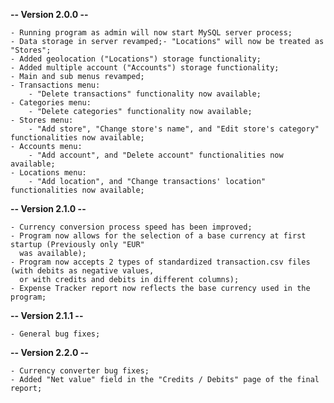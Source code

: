 **-- Version 2.0.0 --**

    - Running program as admin will now start MySQL server process;  
    - Data storage in server revamped;- "Locations" will now be treated as "Stores";  
    - Added geolocation ("Locations") storage functionality;  
    - Added multiple account ("Accounts") storage functionality;  
    - Main and sub menus revamped;  
    - Transactions menu:  
        - "Delete transactions" functionality now available;  
    - Categories menu:  
        - "Delete categories" functionality now available;  
    - Stores menu:  
        - "Add store", "Change store's name", and "Edit store's category" functionalities now available;  
    - Accounts menu:  
        - "Add account", and "Delete account" functionalities now available;  
    - Locations menu:  
        - "Add location", and "Change transactions' location" functionalities now available;

**-- Version 2.1.0 --**

    - Currency conversion process speed has been improved;
    - Program now allows for the selection of a base currency at first startup (Previously only "EUR"
      was available);
    - Program now accepts 2 types of standardized transaction.csv files (with debits as negative values,
      or with credits and debits in different columns);
    - Expense Tracker report now reflects the base currency used in the program;

**-- Version 2.1.1 --**

    - General bug fixes;

**-- Version 2.2.0 --** 

    - Currency converter bug fixes;
    - Added "Net value" field in the "Credits / Debits" page of the final report;
